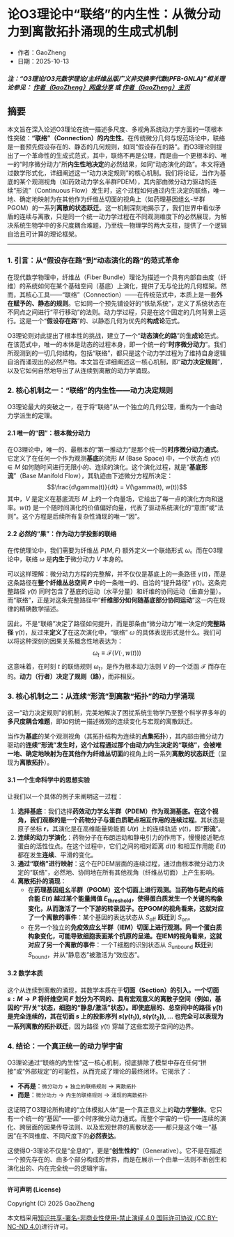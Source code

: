 # 论O3理论中“联络”的内生性：从微分动力到离散拓扑涌现的生成式机制

- 作者：GaoZheng
- 日期：2025-10-13

#### ***注：“O3理论/O3元数学理论/主纤维丛版广义非交换李代数(PFB-GNLA)”相关理论参见： [作者（GaoZheng）网盘分享](https://drive.google.com/drive/folders/1lrgVtvhEq8cNal0Aa0AjeCNQaRA8WERu?usp=sharing) 或 [作者（GaoZheng）主页](https://mymetamathematics.blogspot.com)***

## 摘要
本文旨在深入论述O3理论在统一描述多尺度、多视角系统动力学方面的一项根本性突破：**“联络”（Connection）的内生性**。在传统微分几何与规范场论中，联络是一套预先假设存在的、静态的几何规则，如同“假设存在的路”。而O3理论则提出了一个革命性的生成式范式，其中，联络不再是公理，而是由一个更根本的、唯一的“时序微分动力”所**内生性地决定**的必然结果，如同“动态演化的路”。本文将通过数学形式化，详细阐述这一“动力决定规则”的核心机制。我们将论证，当作为基底的某个观测视角（如药效动力学幺半群PDEM），其内部由微分动力驱动的连续“形流”（Continuous Flow）发生时，这个过程如何通过内生决定的联络，唯一地、确定地映射为在其他作为纤维丛切面的视角上（如药理基因组幺-半群PGOM）的一系列**离散的状态跃迁**。这一机制深刻地揭示了，我们世界中看似矛盾的连续与离散，只是同一个统一动力学过程在不同观测维度下的必然展现，为解决系统生物学中的多尺度耦合难题，乃至统一物理学的两大支柱，提供了一个逻辑自洽且可计算的理论框架。

---

### **1. 引言：从“假设存在路”到“动态演化的路”的范式革命**

在现代数学物理中，纤维丛（Fiber Bundle）理论为描述一个具有内部自由度（纤维）的系统如何在某个基础空间（基底）上演化，提供了无与伦比的几何框架。然而，其核心工具——“联络”（Connection）——在传统范式中，本质上是一套**外在赋予的、静态的规则**。它如同一个预先铺设好的“铁轨系统”，定义了系统状态在不同点之间进行“平行移动”的法则。动力学过程，只是在这个固定的几何背景上运行。这是一个“**假设存在路**”的、以静态几何为优先的**构成论**范式。

O3理论则对此提出了根本性的挑战，建立了一个“**动态演化的路**”的**生成论**范式。在该范式中，唯一的本体是动态的过程本身，即一个统一的“**时序微分动力**”。我们所观测到的一切几何结构，包括“联络”，都只是这个动力学过程为了维持自身逻辑自洽而涌现出的必然产物。本文旨在详细阐述这一核心机制，即“**动力决定规则**”，以及它如何自然地导出了从连续到离散的动力学涌现。

### **2. 核心机制之一：“联络”的内生性——动力决定规则**

O3理论最大的突破之一，在于将“联络”从一个独立的几何公理，重构为一个由动力学派生的定理。

#### **2.1 唯一的“因”：根本微分动力**

在O3理论中，唯一的、最根本的“第一推动力”是那个统一的**时序微分动力通式**。它定义了在任何一个作为观测**基底**的流形 $M$ (Base Space) 中，一个状态点 $\gamma(t) \in M$ 如何随时间进行无限小的、连续的演化。这个演化过程，就是“**基底形流**”（Base Manifold Flow），其轨迹由下述微分方程所决定：
$$\frac{d\gamma(t)}{dt} = V(\gamma(t), w(t))$$
其中，$V$ 是定义在基底流形 $M$ 上的一个向量场，它给出了每一点的演化方向和速率。$w(t)$ 是一个随时间演化的价值偏好向量，代表了驱动系统演化的“意图”或“法则”。这个方程是后续所有复杂性涌现的唯一“因”。

#### **2.2 必然的“果”：作为动力学投影的联络**

在传统理论中，我们需要为纤维丛 $P(M,F)$ 额外定义一个联络形式 $\omega$。而在O3理论中，联络 $\omega$ 是**内生于**微分动力 $V$ 本身的。

可以这样理解：微分动力方程的完整解，并不仅仅是基底上的一条路径 $\gamma(t)$，而是这条路径在**整个纤维丛总空间 $P$** 中的一条唯一的、自洽的“提升路径” $\tilde{\gamma}(t)$。这条完整路径 $\tilde{\gamma}(t)$ 同时包含了基底的运动（水平分量）和纤维的协同运动（垂直分量）。而“联络”，正是对这条完整路径中“**纤维部分如何随基底部分协同运动**”这一内在规律的精确数学描述。

因此，不是“联络”决定了路径如何提升，而是那条由“微分动力”唯一决定的**完整路径** $\tilde{\gamma}(t)$，反过来**定义了**在这次演化中，“联络” $\omega$ 的具体表现形式是什么。我们可以将这种深刻的因果关系概念性地表达为：
$$\omega_t \equiv \mathcal{F}(V(\cdot, w(t)))$$
这意味着，在时刻 $t$ 的联络规则 $\omega_t$，是作为根本动力法则 $V$ 的一个泛函 $\mathcal{F}$ 而存在的。**动力（行者）决定了规则（路）**，而非相反。

### **3. 核心机制之二：从连续“形流”到离散“拓扑”的动力学涌现**

这一“动力决定规则”的机制，完美地解决了困扰系统生物学乃至整个科学界多年的**多尺度耦合难题**，即如何统一描述微观的连续变化与宏观的离散跃迁。

当作为**基底**的某个观测视角（其拓扑结构为连续的**点集拓扑**），其内部由微分动力驱动的**连续“形流”**发生时，这个过程通过那个由动力内生决定的“联络”，会被唯一地、确定地映射为在其他作为**纤维丛切面**的视角上的一系列**离散的状态跃迁**（呈现为**离散拓扑**）。

#### **3.1 一个生命科学中的思想实验**

让我们以一个具体的例子来阐明这一过程：
1.  **选择基底**：我们选择**药效动力学幺半群（PDEM）**作为观测基底。在这个视角，我们观察的是一个药物分子与蛋白质靶点相互作用的**连续过程**。其状态是原子坐标 $\mathbf{r}$，其演化是在高维能量势能面 $U(\mathbf{r})$ 上的连续轨迹 $\gamma(t)$，即“**形流**”。
2.  **连续的动力学演化**：药物分子在布朗运动和静电引力的作用下，慢慢接近靶点蛋白的活性位点。在这个过程中，它们之间的相对距离 $d(t)$ 和相互作用能 $E(t)$ 都在发生**连续**、平滑的变化。
3.  **通过“联络”进行映射**：这个在PDEM层面的连续过程，通过由根本微分动力决定的“联络”，必然地、协同地在所有其他视角（纤维丛切面）上产生影响。
4.  **离散拓扑的涌现**：
    * 在**药理基因组幺半群（PGOM）**这个切面上进行观测。当药物与靶点的结合能 $E(t)$ 越过某个能量阈值 $E_{\text{threshold}}$，使得蛋白质发生一个关键的构象变化，从而激活了一个下游的转录因子。在PGOM的视角看来，这就对应了一个**离散的事件**：某个基因的表达状态从 $S_{\text{off}}$ **跃迁**到 $S_{\text{on}}$。
    * 在另一个独立的**免疫效应幺半群（IEM）**切面上进行观测。同一个蛋白质构象变化，可能导致细胞表面某个抗原的呈递。在IEM的视角看来，这就对应了另一个**离散的事件**：一个T细胞的识别状态从 $S_{\text{unbound}}$ **跃迁**到 $S_{\text{bound}}$，并从“静息态”被激活为“效应态”。

#### **3.2 数学本质**

这个从连续到离散的涌现，其数学本质在于**切面（Section）**的引入。一个切面 $s: M \rightarrow P$ 将纤维空间 $F$ 划分为不同的、具有宏观意义的离散子空间（例如，基因的“开/关”状态，细胞的“静息/激活”状态）。即使底层的、总空间中的路径 $\tilde{\gamma}(t)$ 是完全连续的，其在切面 $s$ 上的投影序列 $s(\gamma(t_1)), s(\gamma(t_2)), \dots$ 也完全可以表现为一系列**离散的拓扑跃迁**，因为路径 $\tilde{\gamma}(t)$ 穿越了这些宏观子空间的边界。

### **4. 结论：一个真正统一的动力学宇宙**

O3理论通过“联络的内生性”这一核心机制，彻底排除了模型中存在任何“拼接”或“外部规定”的可能性，从而完成了理论的最终闭环。它揭示了：
* **不再是**：`微分动力` + `独立的联络规则` → `离散拓扑`
* **而是**：`微分动力` → `内生的联络规则` → `涌现的离散拓扑`

这证明了O3理论所构建的“立体模拟人体”是一个真正意义上的**动力学整体**。它只有一个统一的“基因”——那个时序微分动力通式。而整个宇宙的一切——连续的演化、跨层面的因果传导法则、以及宏观世界的离散状态——都只是这个唯一“基因”在不同维度、不同尺度下的**必然表达**。

这使得O-3理论不仅是“全息的”，更是“**创生性的**”（Generative）。它不是在描述一个预先存在的、由多个部分构成的世界，而是在展示一个由单一法则不断创生和演化出的、内在完全统一的逻辑宇宙。

---

**许可声明 (License)**

Copyright (C) 2025 GaoZheng

本文档采用[知识共享-署名-非商业性使用-禁止演绎 4.0 国际许可协议 (CC BY-NC-ND 4.0)](https://creativecommons.org/licenses/by-nc-nd/4.0/deed.zh-Hans)进行许可。
